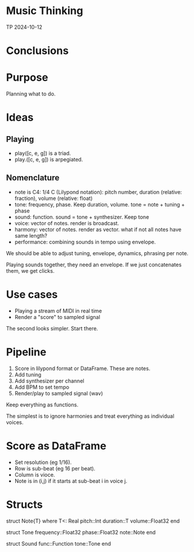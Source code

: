 # Music Thinking 
TP 2024-10-12

# Conclusions

# Purpose

Planning what to do.

# Ideas

## Playing

* play([c, e, g]) is a triad.
* play.([c, e, g]) is arpegiated.

## Nomenclature

* note is C4: 1/4 C (Lilypond notation): pitch number, duration (relative: fraction), volume (relative: float)
* tone: frequency, phase. Keep duration, volume. tone = note + tuning + phase
* sound: function. sound = tone + synthesizer. Keep tone
* voice: vector of notes. render is broadcast.
* harmony: vector of notes. render as vector. what if not all notes have same length?
* performance: combining sounds in tempo using envelope.

We should be able to adjust tuning, envelope, dynamics, phrasing per note.

Playing sounds together, they need an envelope.
If we just concatenates them, we get clicks.

# Use cases

* Playing a stream of MIDI in real time
* Render a "score" to sampled signal

The second looks simpler. Start there.

# Pipeline

1. Score in lilypond format or DataFrame. These are notes.
2. Add tuning
3. Add synthesizer per channel
4. Add BPM to set tempo
5. Render/play to sampled signal (wav)

Keep everything as functions.

The simplest is to ignore harmonies and treat everything as individual voices.

# Score as DataFrame

* Set resolution (eg 1/16).
* Row is sub-beat (eg 16 per beat).
* Column is vioce.
* Note is in (i,j) if it starts at sub-beat i in voice j.

# Structs

struct Note{T} where T<: Real
    pitch::Int
    duration::T
    volume::Float32
end

struct Tone
    frequency::Float32
    phase::Float32
	note::Note
end

struct Sound
    func::Function
	tone::Tone
end

